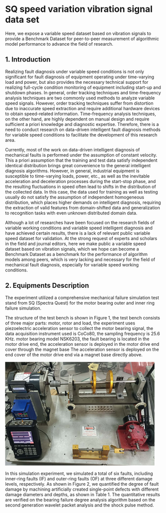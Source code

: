 # SQ speed variation vibration signal data set

Here, we expose a variable speed dataset based on vibration signals to provide a Benchmark Dataset for peer-to-peer measurement of algorithmic model performance to advance the field of research.





## 1. Introduction 

Realizing fault diagnosis under variable speed conditions is not only significant for fault diagnosis of equipment operating under time-varying load and power, but also provides the necessary technical support for realizing full-cycle condition monitoring of equipment including start-up and shutdown phases. In general, order tracking techniques and time-frequency analysis techniques are two commonly used methods to analyze variable speed signals. However, order tracking techniques suffer from distortion due to inaccurate speed extraction and require additional hardware devices to obtain speed-related information. Time-frequency analysis techniques, on the other hand, are highly dependent on manual design and require sufficient a priori knowledge and diagnostic expertise. Therefore, there is a need to conduct research on data-driven intelligent fault diagnosis methods for variable speed conditions to facilitate the development of this research area.

Currently, most of the work on data-driven intelligent diagnosis of mechanical faults is performed under the assumption of constant velocity. This a priori assumption that the training and test data satisfy independent identical distribution brings great convenience to the general intelligent diagnosis algorithms. However, in general, industrial equipment is susceptible to time-varying loads, power, etc., as well as the inevitable acceleration and deceleration processes during the start-stop phase, and the resulting fluctuations in speed often lead to shifts in the distribution of the collected data. In this case, the data used for training as well as testing usually do not satisfy the assumption of independent homogeneous distribution, which places higher demands on intelligent diagnosis, requiring the extraction of valid features from domain-shifted data and generalization to recognition tasks with even unknown distributed domain data. 

Although a lot of researches have been focused on the research fields of variable working conditions and variable speed intelligent diagnosis and have achieved certain results, there is a lack of relevant public variable speed dataset for validation. At the strong request of experts and scholars in the field and journal editors, here we make public a variable speed dataset based on vibration signals, which we hope can become a Benchmark Dataset as a benchmark for the performance of algorithm models among peers, which is very lacking and necessary for the field of mechanical fault diagnosis, especially for variable speed working conditions.



## 2. Equipments Description

The experiment utilized a comprehensive mechanical failure simulation test stand from SQ (Spectra Quest) for the motor bearing outer and inner ring failure simulation.



The structure of the test bench is shown in Figure 1, the test bench consists of three major parts: motor, rotor and load, the experiment uses piezoelectric acceleration sensor to collect the motor bearing signal, the data acquisition instrument used is CoCo80, the sampling frequency is 25.6 KHz. motor bearing model NSK6203, the fault bearing is located in the motor drive end, the acceleration sensor is deployed in the motor drive end cover through the magnet base The acceleration sensor is deployed on the end cover of the motor drive end via a magnet base directly above.



![Fig. 1. SQV test rig](https://github.com/sliu7102/SQ-dataset-with-variable-speed-for-fault-diagnosis/blob/main/ReadMe/SQV%20test%20rig.png  'Fig. 1. SQV test rig')

In this simulation experiment, we simulated a total of six faults, including inner-ring faults (IF) and outer-ring faults (OF) at three different damage levels, respectively. As shown in Figure 2, we quantified the degree of fault damage by machining artificially created single-point defects with different damage diameters and depths, as shown in Table 1. The quantitative results are verified on the bearing failure degree analysis algorithm based on the second generation wavelet packet analysis and the shock pulse method.















